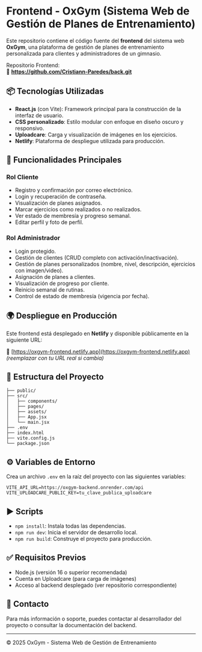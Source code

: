 
# Frontend - OxGym (Sistema Web de Gestión de Planes de Entrenamiento)

Este repositorio contiene el código fuente del **frontend** del sistema web **OxGym**, una plataforma de gestión de planes de entrenamiento personalizada para clientes y administradores de un gimnasio.

Repositorio Frontend:  
📧 **https://github.com/Cristiann-Paredes/back.git**

## 📦 Tecnologías Utilizadas

- **React.js** (con Vite): Framework principal para la construcción de la interfaz de usuario.
- **CSS personalizado**: Estilo modular con enfoque en diseño oscuro y responsivo.
- **Uploadcare**: Carga y visualización de imágenes en los ejercicios.
- **Netlify**: Plataforma de despliegue utilizada para producción.

## 🚀 Funcionalidades Principales

### Rol Cliente
- Registro y confirmación por correo electrónico.
- Login y recuperación de contraseña.
- Visualización de planes asignados.
- Marcar ejercicios como realizados o no realizados.
- Ver estado de membresía y progreso semanal.
- Editar perfil y foto de perfil.

### Rol Administrador
- Login protegido.
- Gestión de clientes (CRUD completo con activación/inactivación).
- Gestión de planes personalizados (nombre, nivel, descripción, ejercicios con imagen/video).
- Asignación de planes a clientes.
- Visualización de progreso por cliente.
- Reinicio semanal de rutinas.
- Control de estado de membresía (vigencia por fecha).

## 🌍 Despliegue en Producción

Este frontend está desplegado en **Netlify** y disponible públicamente en la siguiente URL:

🔗 [https://oxgym-frontend.netlify.app](https://oxgym-frontend.netlify.app)  
_(reemplazar con tu URL real si cambia)_

## 📁 Estructura del Proyecto

```
├── public/
├── src/
│   ├── components/
│   ├── pages/
│   ├── assets/
│   ├── App.jsx
│   └── main.jsx
├── .env
├── index.html
├── vite.config.js
└── package.json
```

## ⚙️ Variables de Entorno

Crea un archivo `.env` en la raíz del proyecto con las siguientes variables:

```env
VITE_API_URL=https://oxgym-backend.onrender.com/api
VITE_UPLOADCARE_PUBLIC_KEY=tu_clave_publica_uploadcare
```

## ▶️ Scripts

- `npm install`: Instala todas las dependencias.
- `npm run dev`: Inicia el servidor de desarrollo local.
- `npm run build`: Construye el proyecto para producción.

## ✅ Requisitos Previos

- Node.js (versión 16 o superior recomendada)
- Cuenta en Uploadcare (para carga de imágenes)
- Acceso al backend desplegado (ver repositorio correspondiente)

## 📩 Contacto

Para más información o soporte, puedes contactar al desarrollador del proyecto o consultar la documentación del backend.

---

© 2025 OxGym - Sistema Web de Gestión de Entrenamiento

